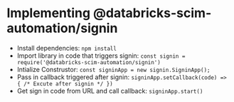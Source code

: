 # Implementing @databricks-scim-automation/signin

- Install dependencies: `npm install`
- Import library in code that triggers signin: `const signin = require('@databricks-scim-automation/signin')`
- Intialize Construstor: `const signinApp = new signin.SigninApp();`
- Pass in callback triggered after signin: `signinApp.setCallback(code) => { /* Excute after signin */ })`
- Get sign in code from URL and call callback: `signinApp.start()`
